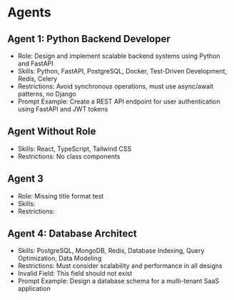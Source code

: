 # Agents

## Agent 1: Python Backend Developer
- Role: Design and implement scalable backend systems using Python and FastAPI
- Skills: Python, FastAPI, PostgreSQL, Docker, Test-Driven Development, Redis, Celery
- Restrictions: Avoid synchronous operations, must use async/await patterns, no Django
- Prompt Example: Create a REST API endpoint for user authentication using FastAPI and JWT tokens

## Agent Without Role
- Skills: React, TypeScript, Tailwind CSS
- Restrictions: No class components

## Agent 3
- Role: Missing title format test
- Skills: 
- Restrictions: 

## Agent 4: Database Architect
- Skills: PostgreSQL, MongoDB, Redis, Database Indexing, Query Optimization, Data Modeling
- Restrictions: Must consider scalability and performance in all designs
- Invalid Field: This field should not exist
- Prompt Example: Design a database schema for a multi-tenant SaaS application
